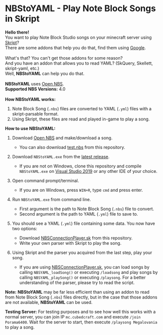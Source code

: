 # NBStoYAML - Play Note Block Songs in Skript

**Hello there!** <br />
You want to play Note Block Studio songs on your minecraft server using [Skript](https://github.com/SkriptLang/Skript)? <br />
There are some addons that help you do that, find them using [Google](https://www.google.com). <br />
<br />
What's that? You can't get those addons for some reason? <br />
And you have an addon that allows you to read YAML? (SkQuery, Skellett, skript-yaml, etc.) <br />
Well, **NBStoYAML** can help you do that. <br />
<br />
**NBStoYAML** uses [Open NBS](https://opennbs.org). <br />
**Supported NBS Versions:** 4.0 <br />
<br />
**How NBStoYAML works:**
1. Note Block Song (`.nbs`) files are converted to YAML (`.yml`) files with a skript-parsable format.
1. Using Skript, these files are read and played in-game to play a song.<br />

**How to use NBStoYAML:**
1. Download [Open NBS](https://opennbs.org) and make/download a song.
    * You can also download [test.nbs](https://github.com/CreepahGIT/NBStoYAML/blob/master/Usage%20Example/test.yml) from this repository.

1. Download `NBStoYAML.exe` from the [latest release](https://github.com/CreepahGIT/NBStoYAML/releases/latest).
    * If you are not on Windows, clone this repository and compile `NBStoYAML.exe` on [Visual Studio 2019](https://visualstudio.microsoft.com) or any other IDE of your choice.
1. Open command prompt/terminal.
    * If you are on Windows, press `WIN+R`, type `cmd` and press enter.
1. Run `NBStoYAML.exe` from command line.
    * First argument is the path to Note Block Song (`.nbs`) file to convert.
    * Second argument is the path to YAML (`.yml`) file to save to.
1. You should see a YAML (`.yml`) file containing some data. You now have two options:
    * Download [NBSConnectionPlayer.sk](https://github.com/CreepahGIT/NBStoYAML/blob/master/Usage%20Example/NBSConnectionPlayer.sk) from this repository.
    * Write your own parser with Skript to play the song.
1. Using Skript and the parser you acquired from the last step, play your song.
    * If you are using [NBSConnectionPlayer.sk](https://github.com/CreepahGIT/NBStoYAML/blob/master/Usage%20Example/NBSConnectionPlayer.sk), you can load songs by calling `NBSYAML_loadSong()` or executing `/loadsong` and play songs by calling `NBSYAML_playSong()` or executing `/playsong`. For a better understanding of the parser, please try to read the script.<br />
  
**Note:** **NBStoYAML** may be far less efficient than using an addon to read from Note Block Song (`.nbs`) files directly, but in the case that those addons are not available, **NBStoYAML** can be used.<br />

**Testing Server:** For testing purposes and to see how well this works with a normal server, you can join IP `mc.cubedcraft.com` and execute `/join Porama6400`. Wait for the server to start, then execute `/playsong Megalovania` to play a song.
<br />
